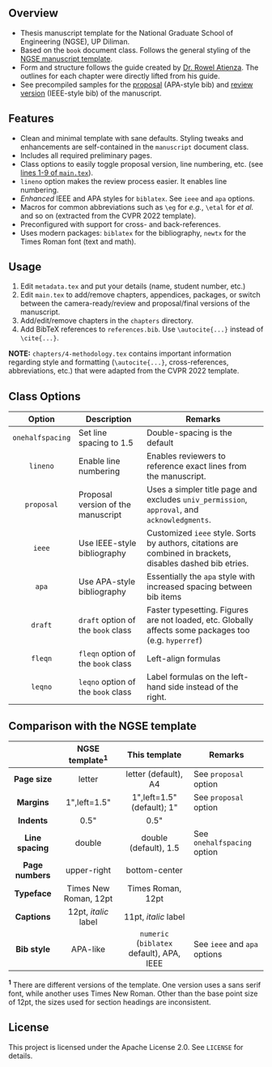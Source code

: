 ## Overview
- Thesis manuscript template for the National Graduate School of Engineering (NGSE), UP Diliman.
- Based on the `book` document class. Follows the general styling of the [NGSE manuscript template](https://coe.upd.edu.ph/forms/).
- Form and structure follows the guide created by [Dr. Rowel Atienza](https://github.com/roatienza). The outlines for each chapter were directly lifted from his guide.
- See precompiled samples for the [proposal](https://github.com/baudm/ngse-manuscript/blob/main/samples/proposal.pdf) (APA-style bib) and [review version](https://github.com/baudm/ngse-manuscript/blob/main/samples/final_review.pdf) (IEEE-style bib) of the manuscript.

## Features
- Clean and minimal template with sane defaults. Styling tweaks and enhancements are self-contained in the `manuscript` document class.
- Includes all required preliminary pages.
- Class options to easily toggle proposal version, line numbering, etc. (see [lines 1-9 of `main.tex`](https://github.com/baudm/ngse-manuscript/blob/main/main.tex#L1-L9)).
- `lineno` option makes the review process easier. It enables line numbering.
- *Enhanced* IEEE and APA styles for `biblatex`. See `ieee` and `apa` options.
- Macros for common abbreviations such as `\eg` for *e.g.*, `\etal` for *et al.* and so on (extracted from the CVPR 2022 template).
- Preconfigured with support for cross- and back-references.
- Uses modern packages: `biblatex` for the bibliography, `newtx` for the Times Roman font (text and math).

## Usage
1. Edit `metadata.tex` and put your details (name, student number, etc.)
2. Edit `main.tex` to add/remove chapters, appendices, packages, or switch between the camera-ready/review and proposal/final versions of the manuscript.
3. Add/edit/remove chapters in the `chapters` directory.
4. Add BibTeX references to `references.bib`. Use `\autocite{...}` instead of `\cite{...}`.

**NOTE:** `chapters/4-methodology.tex` contains important information regarding style and formatting (`\autocite{...}`, cross-references, abbreviations, etc.) that were adapted from the CVPR 2022 template.

## Class Options
| Option           | Description                        |  Remarks                                                                                                   |
|:----------------:|------------------------------------|------------------------------------------------------------------------------------------------------------|
| `onehalfspacing` | Set line spacing to 1.5            | Double-spacing is the default                                                                              |
| `lineno`         | Enable line numbering              | Enables reviewers to reference exact lines from the manuscript.                                            |
| `proposal`       | Proposal version of the manuscript | Uses a simpler title page and excludes `univ_permission`, `approval`, and `acknowledgments`.               |
| `ieee`           | Use IEEE-style bibliography        | Customized `ieee` style. Sorts by authors, citations are combined in brackets, disables dashed bib etries. |
| `apa`            | Use APA-style bibliography         | Essentially the `apa` style with increased spacing between bib items                                       |
| `draft`          | `draft` option of the `book` class | Faster typesetting. Figures are not loaded, etc. Globally affects some packages too (e.g. `hyperref`)      |
| `fleqn`          | `fleqn` option of the `book` class | Left-align formulas                                                                                        |
| `leqno`          | `leqno` option of the `book` class | Label formulas on the left-hand side instead of the right.                                                 |

## Comparison with the NGSE template
| &nbsp;           | NGSE template<sup>1</sup> | This template                             | Remarks                      |
|:----------------:|:-------------------------:|:-----------------------------------------:|------------------------------|
| **Page size**    | letter                    | letter (default), A4                      | See `proposal` option        |
| **Margins**      | 1",left=1.5"              | 1",left=1.5" (default); 1"                | See `proposal` option        |
| **Indents**      | 0.5"                      | 0.5"                                      |                              |
| **Line spacing** | double                    | double (default), 1.5                     | See `onehalfspacing` option  |
| **Page numbers** | upper-right               | bottom-center                             |                              |
| **Typeface**     | Times New Roman, 12pt     | Times Roman, 12pt                         |                              |
| **Captions**     | 12pt, *italic* label      | 11pt, *italic* label                      |                              |
| **Bib style**    | APA-like                  | `numeric` (`biblatex` default), APA, IEEE | See `ieee` and `apa` options |

**<sup>1</sup>** There are different versions of the template. One version uses a sans serif font, while another uses Times New Roman. Other than the base point size of 12pt, the sizes used for section headings are inconsistent.

## License
This project is licensed under the Apache License 2.0. See `LICENSE` for details.
